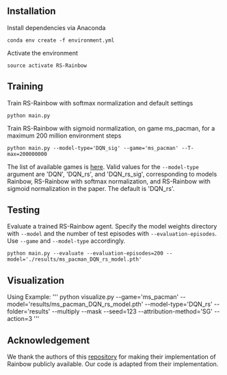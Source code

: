 ## Installation
Install dependencies via Anaconda
```
conda env create -f environment.yml
```
Activate the environment
```
source activate RS-Rainbow
```
## Training
Train RS-Rainbow with softmax normalization and default settings
```
python main.py
```
Train RS-Rainbow with sigmoid normalization, on game ms_pacman, for a maximum 200 million environment steps
```
python main.py --model-type='DQN_sig' --game='ms_pacman' --T-max=200000000
```
The list of available games is [here](https://github.com/openai/atari-py/tree/master/atari_py/atari_roms). Valid values for the `--model-type` argument are 'DQN', 'DQN_rs', and 'DQN_rs_sig', corresponding to models Rainbow, RS-Rainbow with softmax normalization, and RS-Rainbow with sigmoid normalization in the paper. The default is 'DQN_rs'.

## Testing
Evaluate a trained RS-Rainbow agent. Specify the model weights directory with `--model` and the number of test episodes with `--evaluation-episodes`. Use `--game` and `--model-type` accordingly. 
```
python main.py --evaluate --evaluation-episodes=200 --model='./results/ms_pacman_DQN_rs_model.pth'
```

## Visualization
Using Example:
'''
python visualize.py --game='ms_pacman' --model='results/ms_pacman_DQN_rs_model.pth' --model-type='DQN_rs' --folder='results' --multiply --mask --seed=123 --attribution-method='SG' --action=3
'''


## Acknowledgement
We thank the authors of this [repository](https://github.com/Kaixhin/Rainbow) for making their implementation of Rainbow publicly available. Our code is adapted from their implementation.
